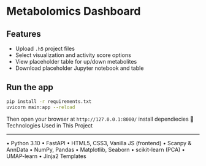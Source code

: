 # Metabolomics Dashboard

## Features

- Upload `.h5` project files
- Select visualization and activity score options
- View placeholder table for up/down metabolites
- Download placeholder Jupyter notebook and table

## Run the app

```bash
pip install -r requirements.txt
uvicorn main:app --reload
```

Then open your browser at `http://127.0.0.1:8000/`
install dependiecies
🔧 Technologies Used in This Project

---

• Python 3.10
• FastAPI
• HTML5, CSS3, Vanilla JS (frontend)
• Scanpy & AnnData
• NumPy, Pandas
• Matplotlib, Seaborn
• scikit-learn (PCA)
• UMAP-learn
• Jinja2 Templates
